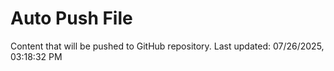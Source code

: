 # Auto Push File

Content that will be pushed to GitHub repository.
Last updated: 07/26/2025, 03:18:32 PM